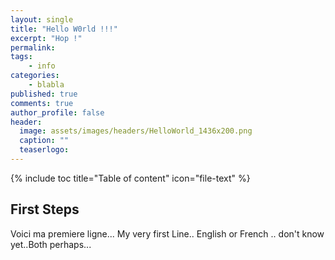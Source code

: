 ```yaml
---
layout: single
title: "Hello W0rld !!!"
excerpt: "Hop !"
permalink:
tags:
    - info
categories:
    - blabla
published: true
comments: true
author_profile: false
header:
  image: assets/images/headers/HelloWorld_1436x200.png
  caption: ""
  teaserlogo: 
---
```

{% include toc title="Table of content" icon="file-text" %}

## First Steps

Voici ma premiere ligne... 
My very first Line..
English or French .. don't know yet..Both perhaps...


